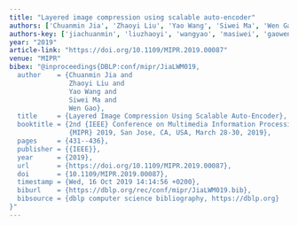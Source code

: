 ```yaml
---
title: "Layered image compression using scalable auto-encoder"
authors: ['Chuanmin Jia', 'Zhaoyi Liu', 'Yao Wang', 'Siwei Ma', 'Wen Gao 0001']
authors-key: ['jiachuanmin', 'liuzhaoyi', 'wangyao', 'masiwei', 'gaowen']
year: "2019"
article-link: "https://doi.org/10.1109/MIPR.2019.00087"
venue: "MIPR"
bibex: "@inproceedings{DBLP:conf/mipr/JiaLWM019,
  author    = {Chuanmin Jia and
               Zhaoyi Liu and
               Yao Wang and
               Siwei Ma and
               Wen Gao},
  title     = {Layered Image Compression Using Scalable Auto-Encoder},
  booktitle = {2nd {IEEE} Conference on Multimedia Information Processing and Retrieval,
               {MIPR} 2019, San Jose, CA, USA, March 28-30, 2019},
  pages     = {431--436},
  publisher = {{IEEE}},
  year      = {2019},
  url       = {https://doi.org/10.1109/MIPR.2019.00087},
  doi       = {10.1109/MIPR.2019.00087},
  timestamp = {Wed, 16 Oct 2019 14:14:56 +0200},
  biburl    = {https://dblp.org/rec/conf/mipr/JiaLWM019.bib},
  bibsource = {dblp computer science bibliography, https://dblp.org}
}"
---
```

